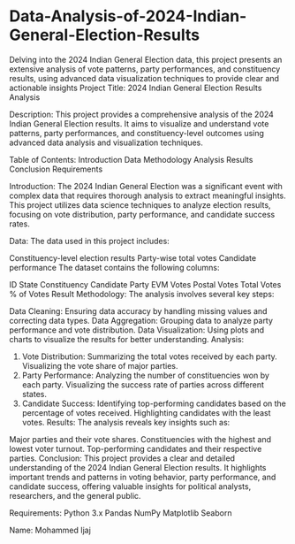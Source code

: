 # Data-Analysis-of-2024-Indian-General-Election-Results
Delving into the 2024 Indian General Election data, this project presents an extensive analysis of vote patterns, party performances, and constituency results, using advanced data visualization techniques to provide clear and actionable insights
Project Title:
2024 Indian General Election Results Analysis

Description:
This project provides a comprehensive analysis of the 2024 Indian General Election results. It aims to visualize and understand vote patterns, party performances, and constituency-level outcomes using advanced data analysis and visualization techniques.

Table of Contents:
Introduction
Data
Methodology
Analysis
Results
Conclusion
Requirements


Introduction:
The 2024 Indian General Election was a significant event with complex data that requires thorough analysis to extract meaningful insights. This project utilizes data science techniques to analyze election results, focusing on vote distribution, party performance, and candidate success rates.

Data:
The data used in this project includes:

Constituency-level election results
Party-wise total votes
Candidate performance
The dataset contains the following columns:

ID
State
Constituency
Candidate
Party
EVM Votes
Postal Votes
Total Votes
% of Votes
Result
Methodology:
The analysis involves several key steps:

Data Cleaning: Ensuring data accuracy by handling missing values and correcting data types.
Data Aggregation: Grouping data to analyze party performance and vote distribution.
Data Visualization: Using plots and charts to visualize the results for better understanding.
Analysis:
1. Vote Distribution:
Summarizing the total votes received by each party.
Visualizing the vote share of major parties.
2. Party Performance:
Analyzing the number of constituencies won by each party.
Visualizing the success rate of parties across different states.
3. Candidate Success:
Identifying top-performing candidates based on the percentage of votes received.
Highlighting candidates with the least votes.
Results:
The analysis reveals key insights such as:

Major parties and their vote shares.
Constituencies with the highest and lowest voter turnout.
Top-performing candidates and their respective parties.
Conclusion:
This project provides a clear and detailed understanding of the 2024 Indian General Election results. It highlights important trends and patterns in voting behavior, party performance, and candidate success, offering valuable insights for political analysts, researchers, and the general public.

Requirements:
Python 3.x
Pandas
NumPy
Matplotlib
Seaborn





Name: Mohammed Ijaj

